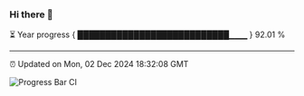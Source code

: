 ### Hi there 👋

⏳ Year progress { ███████████████████████████▁▁▁ } 92.01 %

---

⏰ Updated on Mon, 02 Dec 2024 18:32:08 GMT

![Progress Bar CI](https://github.com/ZhaoGui/ZhaoGui/workflows/Progress%20Bar%20CI/badge.svg)
